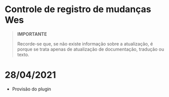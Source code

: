 # Controle de registro de mudanças Wes

>**IMPORTANTE**
>
>Recorde-se que, se não existe informação sobre a atualização, é porque se trata apenas de atualização de documentação, tradução ou texto.

# 28/04/2021

- Provisão do plugin

